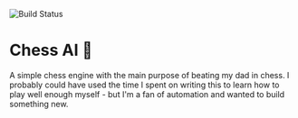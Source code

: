 ![Build Status](https://github.com/lz101010/ChessAI/actions/workflows/gradle.yml/badge.svg)

# Chess AI :crown:

A simple chess engine with the main purpose of beating my dad in chess. I probably could have used the time I spent on writing this to learn how to play well enough myself - but I'm a fan of automation and wanted to build something new.

